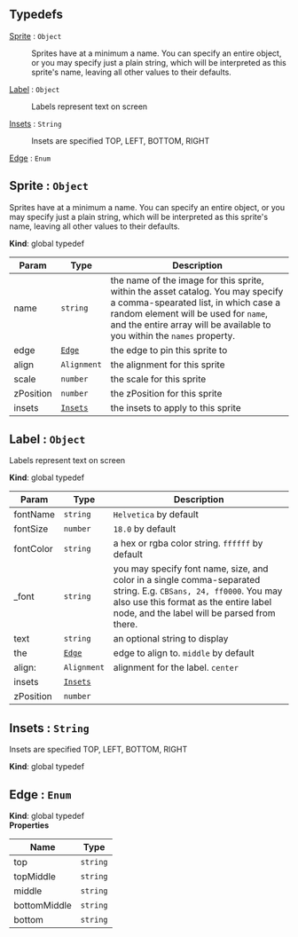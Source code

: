 

## Typedefs

<dl>
<dt><a href="#Sprite">Sprite</a> : <code>Object</code></dt>
<dd><p>Sprites have at a minimum a name. You can specify an entire object, or you may specify just a plain string, which will be interpreted as this sprite&#39;s name, leaving all other values to their defaults.</p>
</dd>
<dt><a href="#Label">Label</a> : <code>Object</code></dt>
<dd><p>Labels represent text on screen</p>
</dd>
<dt><a href="#Insets">Insets</a> : <code>String</code></dt>
<dd><p>Insets are specified TOP, LEFT, BOTTOM, RIGHT</p>
</dd>
<dt><a href="#Edge">Edge</a> : <code>Enum</code></dt>
<dd></dd>
</dl>

<a name="Sprite"></a>

## Sprite : <code>Object</code>
Sprites have at a minimum a name. You can specify an entire object, or you may specify just a plain string, which will be interpreted as this sprite's name, leaving all other values to their defaults.

**Kind**: global typedef  

| Param | Type | Description |
| --- | --- | --- |
| name | <code>string</code> | the name of the image for this sprite, within the asset catalog. You may specify a comma-spearated list, in which case a random element will be used for `name`, and the entire array will be available to you within the `names` property. |
| edge | [<code>Edge</code>](#Edge) | the edge to pin this sprite to |
| align | <code>Alignment</code> | the alignment for this sprite |
| scale | <code>number</code> | the scale for this sprite |
| zPosition | <code>number</code> | the zPosition for this sprite |
| insets | [<code>Insets</code>](#Insets) | the insets to apply to this sprite |

<a name="Label"></a>

## Label : <code>Object</code>
Labels represent text on screen

**Kind**: global typedef  

| Param | Type | Description |
| --- | --- | --- |
| fontName | <code>string</code> | `Helvetica` by default |
| fontSize | <code>number</code> | `18.0` by default |
| fontColor | <code>string</code> | a hex or rgba color string. `ffffff` by default |
| _font | <code>string</code> | you may specify font name, size, and color in a single comma-separated string. E.g. `CBSans, 24, ff0000`. You may also use this format as the entire label node, and the label will be parsed from there. |
| text | <code>string</code> | an optional string to display |
| the | [<code>Edge</code>](#Edge) | edge to align to. `middle` by default |
| align: | <code>Alignment</code> | alignment for the label. `center` |
| insets | [<code>Insets</code>](#Insets) |  |
| zPosition | <code>number</code> |  |

<a name="Insets"></a>

## Insets : <code>String</code>
Insets are specified TOP, LEFT, BOTTOM, RIGHT

**Kind**: global typedef  
<a name="Edge"></a>

## Edge : <code>Enum</code>
**Kind**: global typedef  
**Properties**

| Name | Type |
| --- | --- |
| top | <code>string</code> | 
| topMiddle | <code>string</code> | 
| middle | <code>string</code> | 
| bottomMiddle | <code>string</code> | 
| bottom | <code>string</code> | 

